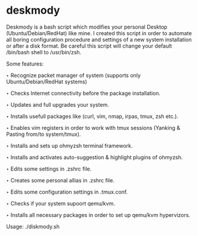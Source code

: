 # deskmody
Deskmody is a bash script which modifies your personal Desktop (Ubuntu/Debian/RedHat) like mine. I created this script in order to automate all boring configuration procedure and settings of a new system installation or after a disk format. Be careful this script will change your default /bin/bash shell to /usr/bin/zsh. 

Some features:

‣ Recognize packet manager of system (supports only Ubuntu/Debian/RedHat systems)

‣ Checks Internet connectivity before the package installation.

‣ Updates and full upgrades your system.

‣ Installs usefull packages like (curl, vim, nmap, irpas, tmux, zsh etc.).

‣ Enables vim registers in order to work with tmux sessions (Yanking & Pasting from/to system/tmux).

‣ Installs and sets up ohmyzsh terminal framework.

‣ Installs and activates auto-suggestion & highlight plugins of ohmyzsh.

‣ Edits some settings in .zshrc file.

‣ Creates some personal allias in .zshrc file.

‣ Edits some configuration settings in .tmux.conf.

‣ Checks if your system supoort qemu/kvm.

‣ Installs all necessary packages in order to set up qemu/kvm hypervizors.



Usage: ./diskmody.sh
